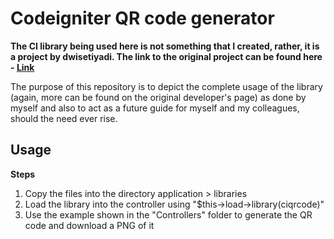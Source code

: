 # Codeigniter QR code generator

**The CI library being used here is not something that I created, rather, it is a
project by dwisetiyadi. The link to the original project can be found here - [Link](https://github.com/dwisetiyadi/CodeIgniter-PHP-QR-Code)**

The purpose of this repository is to depict the complete usage of the library (again, more can be found on the original developer's page) as done by myself and also to act as a future guide for myself and my colleagues, should the need ever rise.

## Usage

**Steps**
1. Copy the files into the directory application > libraries
2. Load the library into the controller using "$this->load->library(ciqrcode)"
3. Use the example shown in the "Controllers" folder to generate the QR code and download a PNG of it
